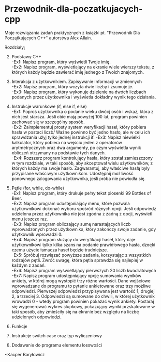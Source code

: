 # Przewodnik-dla-poczatkujacych-cpp
Moje rozwiązania zadań praktycznych z książki pt. "Przewodnik Dla Początkujących C++" autorstwa Alex Allain.

Rozdziały;                                                                                                     

2. Podstawy C++                                                            
  -Ex1: Napisz program, który wyświetli Twoje imię.                                                                                                                    
  -Ex2: Napisz program, wyświetlający na ekranie wiele wierszy tekstu, z których każdy będzie zawierać imię jednego z Twoich znajomych.                                                 

3. Interakcja z użytkownikiem. Zapisywanie informacji w zmiennych                                                                    
  -Ex2: Napisz program, który wczyta dwie liczby i zsumuje je.                                                                          
  -Ex3: Napisz program, który wykonuje dzielenie na dwóch liczbach podanych przez użytkownika i wyświetla dokładny wynik tego działania.                                                      

4. Instrukcje warunkowe (if, else if, else)                                                        
  -Ex1: Poproś użytkownika o podanie wieku dwócj osób i wskaż, która z nich jest starsza. Jeśli obie mają powyżej 100 lat, program powinien zachować się w szczególny sposób.                                    
  -Ex2: Zaimplementuj prosty system weryfikacji haseł, który pobiera hasła w postaci liczb/ Ważne powinno być jedno hasło, ale w celu ich sprawdzania użyj tylko jednej instrukcji if.
  -Ex3: Napisz niewielki kalkulator, który pobiera na wejściu jeden z operatorów arytmetrycznych oraz dwa argumenty, po czym wyświetla wynik obliczeń otrzymany na podstawie tych danych.                  
  -Ex4: Rozszerz program kontrolujący hasła, który został zamieszczony w tym rozdziale, w taki sposób, aby akceptował wielu użytkowników, z których każdy ma swoje hasło. Zagwarantuj, aby właściwe hasłą były przypisane właściwym użytkownikom. Udostępnij możliwość ponownego zalogowania użytkownika, jeśli próba nie powiodła się.                                                                                      

5. Pętle (for, while, do-while)                                
  -Ex1: Napisz program, który drukuje pełny tekst piosenki 99 Bottles of Beer.                                              
  -Ex2: Napisz program udostępniający menu, które pozwala użytkownikowi dokonać wyboru spośród różnych opcji. Jeśli odpowiedź udzielona przez użytkownika nie jest zgodna z żadną z opcji, wyświetl menu jeszcze raz.                   
  -Ex3: Napisz program obliczający sumę narastających liczb wprowadzonych przez użytkownika, który zakończy swoje zadanie, gdy użytkownik wprowadzi 0.                       
  -Ex4: Napisz program służący do weryfikacji haseł, który daje użytkownikowi tylko kilka szans na podanie prawidłowego hasła, dzoęki czemu użycie łamacza haseł będzie trudniejsze.                                            
  -Ex5: Spróbuj rozwiązać powyższe zadania, korzystając z wszystkich rodzajów pętli. Zwróć uwagę, która pętla sprawdza się najlepiej w każdym z zadań.                                                                  
  -Ex6: Napisz program wyświetlający pierwszych 20 liczb kwadratowych                                                                                      
  -Ex7: Napisz program udostępniający opcję sumowania wyników ankiety, w której mogą wystopić trzy różne wartości. Dane wejściowe wprowadzane do programu to pytanie ankietowane oraz trzy możliwe odpowiedzi. Pierwszej odpowiedzi przypisywana jest wartość 1, drugiej 2, a trzeciej 3. Odpowiedzi są sumowane do chwili, w której użytkownik wrowadzi 0 - wtedy program powinien pokazać wynik ankiety. Postaraj się wygenerować wykres słupkowy, pokazujący wyniki przskalowane w taki sposób, aby zmieściły się na ekranie bez względu na liczbę udzielonych odpowiedzi.                                                                                                                          

6. Funkcje                                                                                                  
7. Instrukcje switch case oraz typ wyliczeniowy                                                             
8. Dodawanie do programu elementu losowości

~Kacper Baryłowicz
